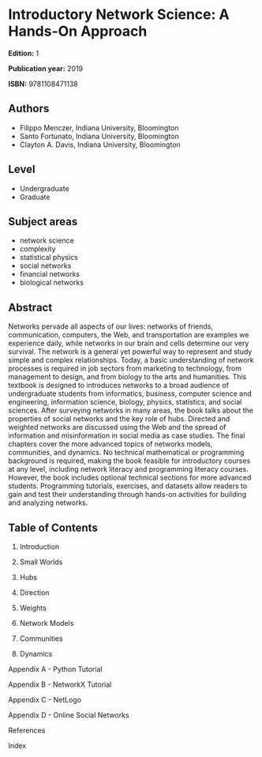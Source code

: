 # Introductory Network Science: A Hands-On Approach

**Edition:** 1

**Publication year:** 2019

**ISBN:** 9781108471138

## Authors

* Filippo Menczer, Indiana University, Bloomington
* Santo Fortunato, Indiana University, Bloomington
* Clayton A. Davis, Indiana University, Bloomington

## Level

- Undergraduate
- Graduate

## Subject areas
- network science
- complexity
- statistical physics
- social networks
- financial networks
- biological networks

## Abstract

Networks pervade all aspects of our lives: networks of friends, communication, computers, the Web, and transportation are examples we experience daily, while networks in our brain and cells determine our very survival. The network is a general yet powerful way to represent and study simple and complex relationships. Today, a basic understanding of network processes is required in job sectors from marketing to technology, from management to design, and from biology to the arts and humanities. This textbook is designed to introduces networks to a broad audience of undergraduate students from informatics, business, computer science and engineering, information science, biology, physics, statistics, and social sciences. After surveying networks in many areas, the book talks about the properties of social networks and the key role of hubs. Directed and weighted networks are discussed using the Web and the spread of information and misinformation in social media as case studies. The final chapters cover the more advanced topics of networks models, communities, and dynamics. No technical mathematical or programming background is required, making the book feasible for introductory courses at any level, including network literacy and programming literacy courses. However, the book includes optional technical sections for more advanced students. Programming tutorials, exercises, and datasets allow readers to gain and test their understanding through hands-on activities for building and analyzing networks. 

## Table of Contents

1. Introduction

2. Small Worlds

3. Hubs

4. Direction

5. Weights

6. Network Models

7. Communities

8. Dynamics

Appendix A - Python Tutorial

Appendix B - NetworkX Tutorial

Appendix C - NetLogo

Appendix D - Online Social Networks

References

Index
